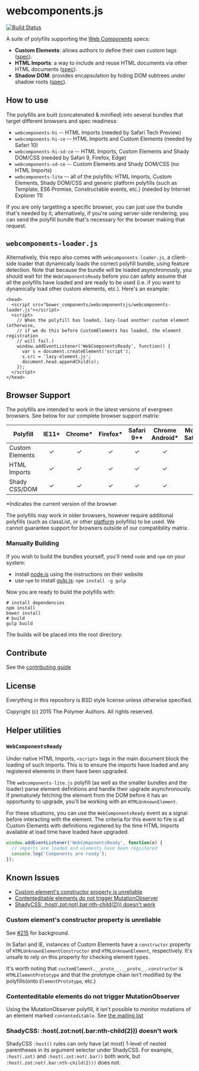 webcomponents.js
================

[![Build Status](https://travis-ci.org/webcomponents/webcomponentsjs.svg?branch=master)](https://travis-ci.org/webcomponents/webcomponentsjs)

A suite of polyfills supporting the [Web Components](http://webcomponents.org) specs:

- **Custom Elements**: allows authors to define their own custom tags ([spec](https://w3c.github.io/webcomponents/spec/custom/)).
- **HTML Imports**: a way to include and reuse HTML documents via other HTML documents ([spec](https://w3c.github.io/webcomponents/spec/imports/)).
- **Shadow DOM**: provides encapsulation by hiding DOM subtrees under shadow roots ([spec](https://w3c.github.io/webcomponents/spec/shadow/)).

## How to use

The polyfills are built (concatenated & minified) into several bundles that target
different browsers and spec readiness:

- `webcomponents-hi` -- HTML Imports (needed by Safari Tech Preview)
- `webcomponents-hi-ce` -- HTML Imports and Custom Elements (needed by Safari 10)
- `webcomponents-hi-sd-ce` -- HTML Imports, Custom Elements and Shady DOM/CSS (needed by Safari 9, Firefox, Edge)
- `webcomponents-sd-ce` -- Custom Elements and Shady DOM/CSS (no HTML Imports)
- `webcomponents-lite` -- all of the polyfills: HTML Imports, Custom Elements, Shady DOM/CSS and generic platform polyfills (such as Template, ES6 Promise, Constructable events, etc.) (needed by Internet Explorer 11)

If you are only targetting a specific browser, you can just use the bundle that's
needed by it; alternatively, if you're using server-side rendering, you can
send the polyfill bundle that's necessary for the browser making that request.

## `webcomponents-loader.js`

Alternatively, this repo also comes with `webcomponents-loader.js`, a client-side
loader that dynamically loads the correct polyfill bundle, using feature detection.
Note that because the bundle will be loaded asynchronously, you should wait for the `WebComponentsReady` before you can safely assume that all the polyfills have
loaded and are ready to be used (i.e. if you want to dynamically load other custom
elements, etc.). Here's an example:

```
<head>
  <script src="bower_components/webcomponentsjs/webcomponents-loader.js"></script>
  <script>
    // When the polyfill has loaded, lazy-load another custom element (otherwise,
    // if we do this before CustomElements has loaded, the element registration
    // will fail.)
    window.addEventListener('WebComponentsReady', function() {
      var s = document.createElement('script');
      s.src = 'lazy-element.js';
      document.head.appendChild(s);
    });
  </script>
</head>
```

## Browser Support

The polyfills are intended to work in the latest versions of evergreen browsers. See below
for our complete browser support matrix:

| Polyfill   | IE11+ | Chrome* | Firefox* | Safari 9+* | Chrome Android* | Mobile Safari* |
| ---------- |:-----:|:-------:|:--------:|:----------:|:---------------:|:--------------:|
| Custom Elements | ✓ | ✓ | ✓ | ✓ | ✓| ✓ |
| HTML Imports |  ✓ | ✓ | ✓ | ✓| ✓| ✓ |
| Shady CSS/DOM |  ✓ | ✓ | ✓ | ✓ | ✓ | ✓ |

\*Indicates the current version of the browser

The polyfills may work in older browsers, however require additional polyfills (such as classList, or other [platform](https://github.com/webcomponents/webcomponents-platform)
polyfills) to be used. We cannot guarantee support for browsers outside of our compatibility matrix.


### Manually Building

If you wish to build the bundles yourself, you'll need `node` and `npm` on your system:

 * install [node.js](http://nodejs.org/) using the instructions on their website
 * use `npm` to install [gulp.js](http://gulpjs.com/): `npm install -g gulp`

Now you are ready to build the polyfills with:

    # install dependencies
    npm install
    bower install
    # build
    gulp build

The builds will be placed into the root directory.

## Contribute

See the [contributing guide](CONTRIBUTING.md)

## License

Everything in this repository is BSD style license unless otherwise specified.

Copyright (c) 2015 The Polymer Authors. All rights reserved.

## Helper utilities

### `WebComponentsReady`

Under native HTML Imports, `<script>` tags in the main document block the loading of such imports. This is to ensure the imports have loaded and any registered elements in them have been upgraded.

The `webcomponents-lite.js` polyfill (as well as the smaller bundles and the loader) parse element definitions and handle their upgrade asynchronously. If prematurely fetching the element from the DOM before it has an opportunity to upgrade, you'll be working with an `HTMLUnknownElement`.

For these situations, you can use the `WebComponentsReady` event as a signal before interacting with the element. The criteria for this event to fire is all Custom Elements with definitions registered by the time HTML Imports available at load time have loaded have upgraded.

```js
window.addEventListener('WebComponentsReady', function(e) {
  // imports are loaded and elements have been registered
  console.log('Components are ready');
});
```

## Known Issues

  * [Custom element's constructor property is unreliable](#constructor)
  * [Contenteditable elements do not trigger MutationObserver](#contentedit)
  * [ShadyCSS: :host(.zot:not(.bar:nth-child(2))) doesn't work](#nestedparens)

### Custom element's constructor property is unreliable <a id="constructor"></a>
See [#215](https://github.com/webcomponents/webcomponentsjs/issues/215) for background.

In Safari and IE, instances of Custom Elements have a `constructor` property of `HTMLUnknownElementConstructor` and `HTMLUnknownElement`, respectively. It's unsafe to rely on this property for checking element types.

It's worth noting that `customElement.__proto__.__proto__.constructor` is `HTMLElementPrototype` and that the prototype chain isn't modified by the polyfills(onto `ElementPrototype`, etc.)

### Contenteditable elements do not trigger MutationObserver <a id="contentedit"></a>
Using the MutationObserver polyfill, it isn't possible to monitor mutations of an element marked `contenteditable`.
See [the mailing list](https://groups.google.com/forum/#!msg/polymer-dev/LHdtRVXXVsA/v1sGoiTYWUkJ)

### ShadyCSS: :host(.zot:not(.bar:nth-child(2))) doesn't work <a id="nestedparens"></a>
ShadyCSS `:host()` rules can only have (at most) 1-level of nested parentheses in its argument selector under ShadyCSS. For example, `:host(.zot)` and `:host(.zot:not(.bar))` both work, but `:host(.zot:not(.bar:nth-child(2)))` does not.
